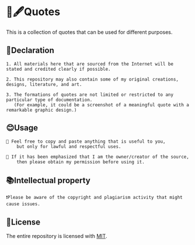 # :scroll:🖋Quotes
This is a collection of quotes that can be used for different purposes.


## :bookmark_tabs:Declaration
```
1. All materials here that are sourced from the Internet will be stated and credited clearly if possible.

2. This repository may also contain some of my original creations, designs, literature, and art.

3. The formations of quotes are not limited or restricted to any particular type of documentation.
   (For example, it could be a screenshot of a meaningful quote with a remarkable graphic design.)
```


## :blush:Usage
```
🔎 Feel free to copy and paste anything that is useful to you, 
    but only for lawful and respectful uses.

🔎 If it has been emphasized that I am the owner/creator of the source, 
    then please obtain my permission before using it.
```


## :books:Intellectual property
```
❗️Please be aware of the copyright and plagiarism activity that might cause issues.
```


## :ticket:License
The entire repository is licensed with [MIT](https://choosealicense.com/licenses/mit/).
